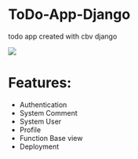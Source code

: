 # ToDo-App-Django
todo app created with cbv django

![](https://github.com/whomannn/ToDo-App-Django/blob/main/core/static/REC-14020510180409.gif)

# Features:
- Authentication 
- System Comment 
- System User 
- Profile 
- Function Base view
- Deployment

